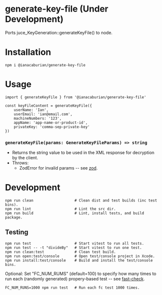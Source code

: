 # generate-key-file (Under Development)

Ports juce_KeyGeneration::generateKeyFile() to node.

# Installation

```
npm i @ianacaburian/generate-key-file
```

# Usage

```
import { generateKeyFile } from '@ianacaburian/generate-key-file'

const keyFileContent = generateKeyFile({
    userName: 'Ian',
    userEmail: 'ian@email.com',
    machineNumbers: '123',
    appName: 'app-name-or-product-id',
    privateKey: 'comma-sep-private-key'
})
```

### `generateKeyFile(params: GenerateKeyFileParams) => string`

-   Returns the <key> string value to be used in the XML response
    for decryption by the client.
-   Throws:
    -   ZodError for invalid params -- see
        [zod](https://github.com/colinhacks/zod).

# Development

```
npm run clean                   # Clean dist and test builds (inc test bins).
npm run lint                    # Lint the src dir.
npm run build                   # Lint, install tests, and build package.
```

## Testing

```
npm run test                    # Start vitest to run all tests.
npm run test -- -t "divideBy"   # Start vitest to run one test.
npm run clean:test              # Clean test build.
npm run open:test/console       # Open test/console project in Xcode.
npm run install:test/console    # Build and install the test/console bins.
```

Optional: Set "FC_NUM_RUMS" (default=100) to specify how many times to run each
(randomly generated) propery-based test -- see
[fast-check](https://github.com/dubzzz/fast-check).

```
FC_NUM_RUNS=1000 npm run test   # Run each fc test 1000 times.
```
